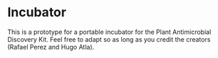 # Incubator
This is a prototype for a portable incubator for the Plant Antimicrobial Discovery Kit. Feel free to adapt so as long as you credit the creators (Rafael Perez and Hugo Atla).

